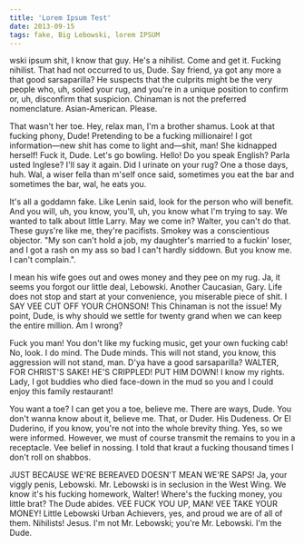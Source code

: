 ```yaml
---
title: 'Lorem Ipsum Test'
date: 2013-09-15
tags: fake, Big Lebowski, lorem IPSUM
---
```

wski ipsum shit, I know that guy. He's a nihilist. Come and get it. Fucking nihilist. That had not occurred to us, Dude. Say friend, ya got any more a that good sarsaparilla? He suspects that the culprits might be the very people who, uh, soiled your rug, and you're in a unique position to confirm or, uh, disconfirm that suspicion. Chinaman is not the preferred nomenclature. Asian-American. Please.

That wasn't her toe. Hey, relax man, I'm a brother shamus. Look at that fucking phony, Dude! Pretending to be a fucking millionaire! I got information—new shit has come to light and—shit, man! She kidnapped herself! Fuck it, Dude. Let's go bowling. Hello! Do you speak English? Parla usted Inglese? I'll say it again. Did I urinate on your rug? One a those days, huh. Wal, a wiser fella than m'self once said, sometimes you eat the bar and sometimes the bar, wal, he eats you.

It's all a goddamn fake. Like Lenin said, look for the person who will benefit. And you will, uh, you know, you'll, uh, you know what I'm trying to say. We wanted to talk about little Larry. May we come in? Walter, you can't do that. These guys're like me, they're pacifists. Smokey was a conscientious objector. "My son can't hold a job, my daughter's married to a fuckin' loser, and I got a rash on my ass so bad I can't hardly siddown. But you know me. I can't complain.".

I mean his wife goes out and owes money and they pee on my rug. Ja, it seems you forgot our little deal, Lebowski. Another Caucasian, Gary. Life does not stop and start at your convenience, you miserable piece of shit. I SAY VEE CUT OFF YOUR CHONSON! This Chinaman is not the issue! My point, Dude, is why should we settle for twenty grand when we can keep the entire million. Am I wrong?

Fuck you man! You don't like my fucking music, get your own fucking cab! No, look. I do mind. The Dude minds. This will not stand, you know, this aggression will not stand, man. D'ya have a good sarsaparilla? WALTER, FOR CHRIST'S SAKE! HE'S CRIPPLED! PUT HIM DOWN! I know my rights. Lady, I got buddies who died face-down in the mud so you and I could enjoy this family restaurant!

You want a toe? I can get you a toe, believe me. There are ways, Dude. You don't wanna know about it, believe me. That, or Duder. His Dudeness. Or El Duderino, if you know, you're not into the whole brevity thing. Yes, so we were informed. However, we must of course transmit the remains to you in a receptacle. Vee belief in nossing. I told that kraut a fucking thousand times I don't roll on shabbos.

JUST BECAUSE WE'RE BEREAVED DOESN'T MEAN WE'RE SAPS! Ja, your viggly penis, Lebowski. Mr. Lebowski is in seclusion in the West Wing. We know it's his fucking homework, Walter! Where's the fucking money, you little brat? The Dude abides. VEE FUCK YOU UP, MAN! VEE TAKE YOUR MONEY! Little Lebowski Urban Achievers, yes, and proud we are of all of them. Nihilists! Jesus. I'm not Mr. Lebowski; you're Mr. Lebowski. I'm the Dude.
